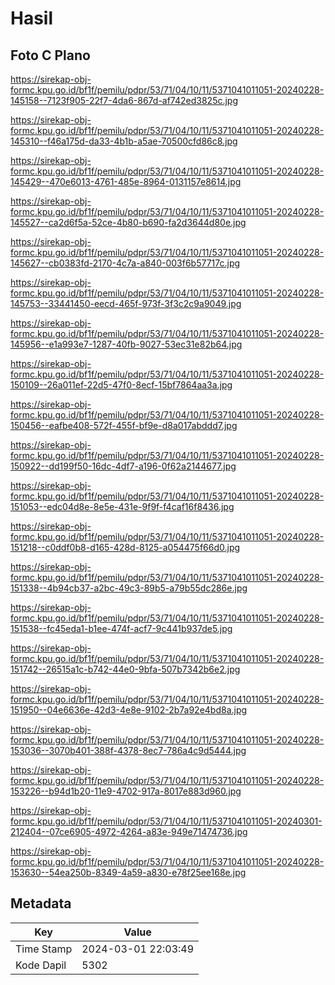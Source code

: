 # Hasil

## Foto C Plano

https://sirekap-obj-formc.kpu.go.id/bf1f/pemilu/pdpr/53/71/04/10/11/5371041011051-20240228-145158--7123f905-22f7-4da6-867d-af742ed3825c.jpg

https://sirekap-obj-formc.kpu.go.id/bf1f/pemilu/pdpr/53/71/04/10/11/5371041011051-20240228-145310--f46a175d-da33-4b1b-a5ae-70500cfd86c8.jpg

https://sirekap-obj-formc.kpu.go.id/bf1f/pemilu/pdpr/53/71/04/10/11/5371041011051-20240228-145429--470e6013-4761-485e-8964-0131157e8614.jpg

https://sirekap-obj-formc.kpu.go.id/bf1f/pemilu/pdpr/53/71/04/10/11/5371041011051-20240228-145527--ca2d6f5a-52ce-4b80-b690-fa2d3644d80e.jpg

https://sirekap-obj-formc.kpu.go.id/bf1f/pemilu/pdpr/53/71/04/10/11/5371041011051-20240228-145627--cb0383fd-2170-4c7a-a840-003f6b57717c.jpg

https://sirekap-obj-formc.kpu.go.id/bf1f/pemilu/pdpr/53/71/04/10/11/5371041011051-20240228-145753--33441450-eecd-465f-973f-3f3c2c9a9049.jpg

https://sirekap-obj-formc.kpu.go.id/bf1f/pemilu/pdpr/53/71/04/10/11/5371041011051-20240228-145956--e1a993e7-1287-40fb-9027-53ec31e82b64.jpg

https://sirekap-obj-formc.kpu.go.id/bf1f/pemilu/pdpr/53/71/04/10/11/5371041011051-20240228-150109--26a011ef-22d5-47f0-8ecf-15bf7864aa3a.jpg

https://sirekap-obj-formc.kpu.go.id/bf1f/pemilu/pdpr/53/71/04/10/11/5371041011051-20240228-150456--eafbe408-572f-455f-bf9e-d8a017abddd7.jpg

https://sirekap-obj-formc.kpu.go.id/bf1f/pemilu/pdpr/53/71/04/10/11/5371041011051-20240228-150922--dd199f50-16dc-4df7-a196-0f62a2144677.jpg

https://sirekap-obj-formc.kpu.go.id/bf1f/pemilu/pdpr/53/71/04/10/11/5371041011051-20240228-151053--edc04d8e-8e5e-431e-9f9f-f4caf16f8436.jpg

https://sirekap-obj-formc.kpu.go.id/bf1f/pemilu/pdpr/53/71/04/10/11/5371041011051-20240228-151218--c0ddf0b8-d165-428d-8125-a054475f66d0.jpg

https://sirekap-obj-formc.kpu.go.id/bf1f/pemilu/pdpr/53/71/04/10/11/5371041011051-20240228-151338--4b94cb37-a2bc-49c3-89b5-a79b55dc286e.jpg

https://sirekap-obj-formc.kpu.go.id/bf1f/pemilu/pdpr/53/71/04/10/11/5371041011051-20240228-151538--fc45eda1-b1ee-474f-acf7-9c441b937de5.jpg

https://sirekap-obj-formc.kpu.go.id/bf1f/pemilu/pdpr/53/71/04/10/11/5371041011051-20240228-151742--26515a1c-b742-44e0-9bfa-507b7342b6e2.jpg

https://sirekap-obj-formc.kpu.go.id/bf1f/pemilu/pdpr/53/71/04/10/11/5371041011051-20240228-151950--04e6636e-42d3-4e8e-9102-2b7a92e4bd8a.jpg

https://sirekap-obj-formc.kpu.go.id/bf1f/pemilu/pdpr/53/71/04/10/11/5371041011051-20240228-153036--3070b401-388f-4378-8ec7-786a4c9d5444.jpg

https://sirekap-obj-formc.kpu.go.id/bf1f/pemilu/pdpr/53/71/04/10/11/5371041011051-20240228-153226--b94d1b20-11e9-4702-917a-8017e883d960.jpg

https://sirekap-obj-formc.kpu.go.id/bf1f/pemilu/pdpr/53/71/04/10/11/5371041011051-20240301-212404--07ce6905-4972-4264-a83e-949e71474736.jpg

https://sirekap-obj-formc.kpu.go.id/bf1f/pemilu/pdpr/53/71/04/10/11/5371041011051-20240228-153630--54ea250b-8349-4a59-a830-e78f25ee168e.jpg


## Metadata

| Key        | Value               |
| ---------- | ------------------- |
| Time Stamp | 2024-03-01 22:03:49 |
| Kode Dapil | 5302                |



